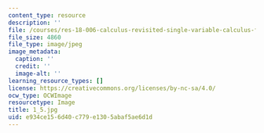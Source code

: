 ```yaml
---
content_type: resource
description: ''
file: /courses/res-18-006-calculus-revisited-single-variable-calculus-fall-2010/e934ce156d40c779e1305abaf5ae6d1d_1_5.jpg
file_size: 4860
file_type: image/jpeg
image_metadata:
  caption: ''
  credit: ''
  image-alt: ''
learning_resource_types: []
license: https://creativecommons.org/licenses/by-nc-sa/4.0/
ocw_type: OCWImage
resourcetype: Image
title: 1_5.jpg
uid: e934ce15-6d40-c779-e130-5abaf5ae6d1d
---
```

